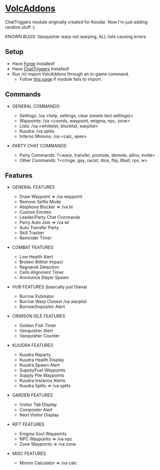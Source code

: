 # [VolcAddons](https://www.chattriggers.com/modules/v/VolcAddons)
ChatTriggers module originally created for Koodar. Now I'm just adding random stuff :)

KNOWN BUGS: Vanquisher warp not warping, ALL lists causing errors

## Setup
- Have [Forge](https://files.minecraftforge.net/net/minecraftforge/forge/index_1.8.9.html) Installed!
- Have [ChatTriggers](https://www.chattriggers.com) Installed!
- Run /ct import VolcAddons through an in-game command.
  - Follow [this page](https://github.com/ChatTriggers/ChatTriggers/wiki/Fixing-broken-imports) if module fails to import.

## Commands
- GENERAL COMMANDS:
  - Settings: /va <help, settings, clear (resets text settings)>
  - Waypoints: /va <coords, waypoint, enigma, npc, zone>
  - Lists: /va <whitelist, blocklist, warplist>
  - Kuudra: /va splits
  - Inferno Minions: /va <calc, apex>

- PARTY CHAT COMMANDS:
  - Party Commands: ?<warp, transfer, promote, demote, allinv, invite>
  - Other Commands: ?<cringe, gay, racist, dice, flip, 8ball, rps, w>

## Features
- GENERAL FEATURES
  - Draw Waypoint => /va waypoint
  - Remove Selfie Mode
  - Abiphone Blocker => /va bl
  - Custom Emotes
  - Leader/Party Chat Commands
  - Party Auto Join => /va wl
  - Auto Transfer Party
  - Skill Tracker
  - Reminder Timer
 
- COMBAT FEATURES
  - Low Health Alert
  - Broken Wither Impact
  - Ragnarok Detection
  - Cells Alignment Timer
  - Announce Slayer Spawn

- HUB FEATURES (basically just Diana)
  - Burrow Estimator
  - Burrow Warp Closest /va warplist
  - Burrow/Inquisitor Alert

- CRIMSON ISLE FEATURES
  - Golden Fish Timer
  - Vanquisher Alert
  - Vanquisher Counter

- KUUDRA FEATURES
  - Kuudra Reparty
  - Kuudra Health Display
  - Kuudra Spawn Alert
  - Supply/Fuel Waypoints
  - Supply Pile Waypoints
  - Kuudra Instance Alerts
  - Kuudra Splits => /va splits

- GARDEN FEATURES
  - Visitor Tab Display
  - Composter Alert
  - Next Visitor Display

- RIFT FEATURES
  - Enigma Soul Waypoints
  - NPC Waypoints => /va npc
  - Zone Waypoints => /va zone
 
- MISC FEATURES
  - Minion Calculator => /va calc
